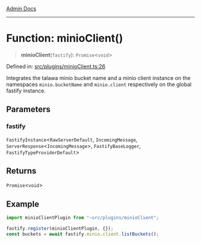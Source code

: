 [Admin Docs](/)

***

# Function: minioClient()

> **minioClient**(`fastify`): `Promise`\<`void`\>

Defined in: [src/plugins/minioClient.ts:26](https://github.com/PurnenduMIshra129th/talawa-api/blob/8bb4483f6aa0d175e00d3d589e36182f9c58a66a/src/plugins/minioClient.ts#L26)

Integrates the talawa minio bucket name and a minio client instance on the namespaces `minio.bucketName` and `minio.client` respectively on the global fastify instance.

## Parameters

### fastify

`FastifyInstance`\<`RawServerDefault`, `IncomingMessage`, `ServerResponse`\<`IncomingMessage`\>, `FastifyBaseLogger`, `FastifyTypeProviderDefault`\>

## Returns

`Promise`\<`void`\>

## Example

```ts
import minioClientPlugin from "~src/plugins/minioClient";

fastify.register(minioClientPlugin, {});
const buckets = await fastify.minio.client.listBuckets();
```
